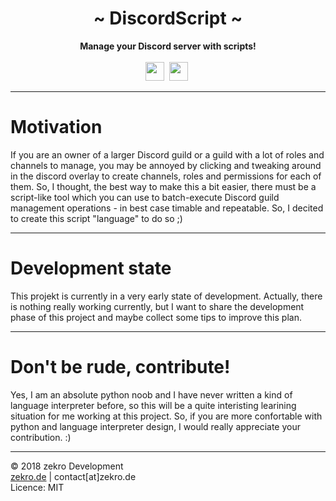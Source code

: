 <div align="center">
    <!-- <img src="http://zekro.de/zb2/src/logo_github.png" width="200"/> -->
    <h1>~ DiscordScript ~</h1>
    <strong>Manage your Discord server with scripts!</strong><br><br>
    <img src="https://forthebadge.com/images/badges/made-with-python.svg" height="30" />&nbsp;
    <img src="https://forthebadge.com/images/badges/built-with-love.svg" height="30" />&nbsp;
</div>

---

# Motivation

If you are an owner of a larger Discord guild or a guild with a lot of roles and channels to manage, you may be annoyed by clicking and tweaking around in the discord overlay to create channels, roles and permissions for each of them. So, I thought, the best way to make this a bit easier, there must be a script-like tool which you can use to batch-execute Discord guild management operations - in best case timable and repeatable. So, I decited to create this script "language" to do so ;)

---

# Development state

This projekt is currently in a very early state of development. Actually, there is nothing really working currently, but I want to share the development phase of this project and maybe collect some tips to improve this plan.

---

# Don't be rude, contribute!

Yes, I am an absolute python noob and I have never written a kind of language interpreter before, so this will be a quite interisting learining situation for me working at this project. So, if you are more confortable with python and language interpreter design, I would really appreciate your contribution. :)

---

© 2018 zekro Development  
[zekro.de](https://zekro.de) | contact[at]zekro.de  
Licence: MIT